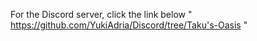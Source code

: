 For the Discord server, click the link below
 " https://github.com/YukiAdria/Discord/tree/Taku's-Oasis "
